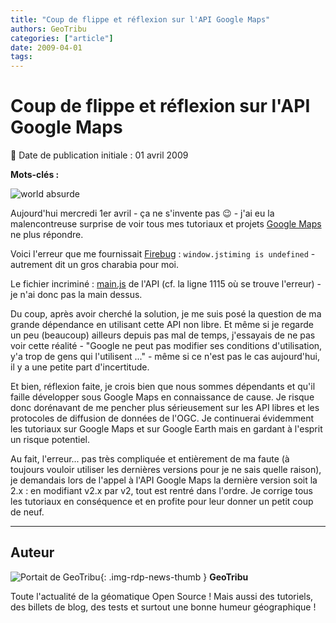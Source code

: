 ```yaml
---
title: "Coup de flippe et réflexion sur l'API Google Maps"
authors: GeoTribu
categories: ["article"]
date: 2009-04-01
tags:
---
```


# Coup de flippe et réflexion sur l'API Google Maps

:calendar: Date de publication initiale : 01 avril 2009

**Mots-clés :**

![world absurde](https://cdn.geotribu.fr/img/internal/icons-rdp-news/absurde.png)

Aujourd'hui mercredi 1er avril - ça ne s'invente pas :wink: - j'ai eu la malencontreuse surprise de voir tous mes tutoriaux et projets [Google Maps](http://code.google.com/intl/fr/apis/maps/) ne plus répondre.

Voici l'erreur que me fournissait [Firebug](http://getfirebug.com/) : `window.jstiming is undefined` - autrement dit un gros charabia pour moi.

Le fichier incriminé : [main.js](http://maps.google.com/intl/fr_ALL/mapfiles/152d/maps2.api/main.js) de l'API (cf. la ligne 1115 où se trouve l'erreur) - je n'ai donc pas la main dessus.

Du coup, après avoir cherché la solution, je me suis posé la question de ma grande dépendance en utilisant cette API non libre. Et même si je regarde un peu (beaucoup) ailleurs depuis pas mal de temps, j'essayais de ne pas voir cette réalité - "Google ne peut pas modifier ses conditions d'utilisation, y'a trop de gens qui l'utilisent ..." - même si ce n'est pas le cas aujourd'hui, il y a une petite part d'incertitude.

Et bien, réflexion faite, je crois bien que nous sommes dépendants et qu'il faille développer sous Google Maps en connaissance de cause. Je risque donc dorénavant de me pencher plus sérieusement sur les API libres et les protocoles de diffusion de données de l'OGC. Je continuerai évidemment les tutoriaux sur Google Maps et sur Google Earth mais en gardant à l'esprit un risque potentiel.

Au fait, l'erreur... pas très compliquée et entièrement de ma faute (à toujours vouloir utiliser les dernières versions pour je ne sais quelle raison), je demandais lors de l'appel à l'API Google Maps la dernière version soit la 2.x : en modifiant v2.x par v2, tout est rentré dans l'ordre. Je corrige tous les tutoriaux en conséquence et en profite pour leur donner un petit coup de neuf.

----

## Auteur

![Portait de GeoTribu](https://cdn.geotribu.fr/img/internal/charte/geotribu_logo_64x64.png){: .img-rdp-news-thumb }
**GeoTribu**

Toute l'actualité de la géomatique Open Source ! Mais aussi des tutoriels, des billets de blog, des tests et surtout une bonne humeur géographique !
